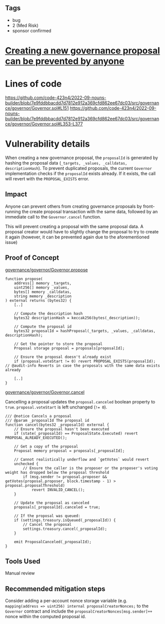 ## Tags

- bug
- 2 (Med Risk)
- sponsor confirmed

# [Creating a new governance proposal can be prevented by anyone](https://github.com/code-423n4/2022-09-nouns-builder-findings/issues/182) 

# Lines of code

https://github.com/code-423n4/2022-09-nouns-builder/blob/7e9fddbbacdd7d7812e912a369cfd862ee67dc03/src/governance/governor/Governor.sol#L151
https://github.com/code-423n4/2022-09-nouns-builder/blob/7e9fddbbacdd7d7812e912a369cfd862ee67dc03/src/governance/governor/Governor.sol#L353-L377


# Vulnerability details

When creating a new governance proposal, the `proposalId` is generated by hashing the proposal data (`_targets, _values, _calldatas, descriptionHash`). To prevent duplicated proposals, the current `Governor` implementation checks if the `proposalId` exists already. If it exists, the call will revert with the `PROPOSAL_EXISTS` error.

## Impact

Anyone can prevent others from creating governance proposals by front-running the create proposal transaction with the same data, followed by an immediate call to the `Governor.cancel` function.

This will prevent creating a proposal with the same proposal data. A proposal creator would have to slightly change the proposal to try to create it again (however, it can be prevented again due to the aforementioned issue)

## Proof of Concept

[governance/governor/Governor.propose](https://github.com/code-423n4/2022-09-nouns-builder/blob/7e9fddbbacdd7d7812e912a369cfd862ee67dc03/src/governance/governor/Governor.sol#L151)

```solidity
function propose(
    address[] memory _targets,
    uint256[] memory _values,
    bytes[] memory _calldatas,
    string memory _description
) external returns (bytes32) {
    [..]

    // Compute the description hash
    bytes32 descriptionHash = keccak256(bytes(_description));

    // Compute the proposal id
    bytes32 proposalId = hashProposal(_targets, _values, _calldatas, descriptionHash);

    // Get the pointer to store the proposal
    Proposal storage proposal = proposals[proposalId];

    // Ensure the proposal doesn't already exist
    if (proposal.voteStart != 0) revert PROPOSAL_EXISTS(proposalId); // @audit-info Reverts in case the proposals with the same data exists already

    [..]
}
```

[governance/governor/Governor.cancel](https://github.com/code-423n4/2022-09-nouns-builder/blob/7e9fddbbacdd7d7812e912a369cfd862ee67dc03/src/governance/governor/Governor.sol#L353-L377)

Cancelling a proposal updates the `proposal.canceled` boolean property to `true`. `proposal.voteStart` is left unchanged (`!= 0`).

```solidity
/// @notice Cancels a proposal
/// @param _proposalId The proposal id
function cancel(bytes32 _proposalId) external {
    // Ensure the proposal hasn't been executed
    if (state(_proposalId) == ProposalState.Executed) revert PROPOSAL_ALREADY_EXECUTED();

    // Get a copy of the proposal
    Proposal memory proposal = proposals[_proposalId];

    // Cannot realistically underflow and `getVotes` would revert
    unchecked {
        // Ensure the caller is the proposer or the proposer's voting weight has dropped below the proposal threshold
        if (msg.sender != proposal.proposer && getVotes(proposal.proposer, block.timestamp - 1) > proposal.proposalThreshold)
            revert INVALID_CANCEL();
    }

    // Update the proposal as canceled
    proposals[_proposalId].canceled = true;

    // If the proposal was queued:
    if (settings.treasury.isQueued(_proposalId)) {
        // Cancel the proposal
        settings.treasury.cancel(_proposalId);
    }

    emit ProposalCanceled(_proposalId);
}
```

## Tools Used

Manual review

## Recommended mitigation steps

Consider adding a per-account nonce storage variable (e.g. `mapping(address => uint256) internal proposalCreatorNonces;` to the `Governor` contract and include the `proposalCreatorNonces[msg.sender]++` nonce within the computed proposal id.
